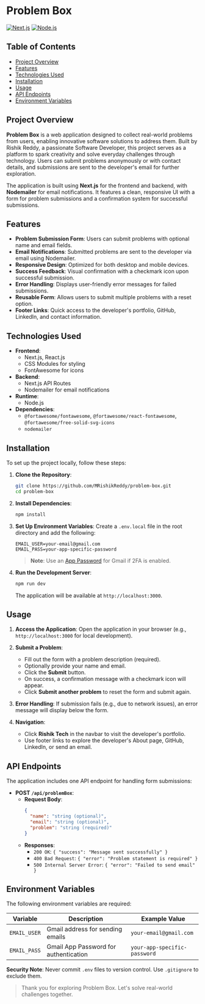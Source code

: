 # Problem Box

[![Next.js](https://img.shields.io/badge/Next.js-14.2.3-black)](https://nextjs.org/)
[![Node.js](https://img.shields.io/badge/Node.js-20.11.0-green)](https://nodejs.org/)

## Table of Contents

- [Project Overview](#project-overview)
- [Features](#features)
- [Technologies Used](#technologies-used)
- [Installation](#installation)
- [Usage](#usage)
- [API Endpoints](#api-endpoints)
- [Environment Variables](#environment-variables)

## Project Overview

**Problem Box** is a web application designed to collect real-world problems from users, enabling innovative software solutions to address them. Built by Rishik Reddy, a passionate Software Developer, this project serves as a platform to spark creativity and solve everyday challenges through technology. Users can submit problems anonymously or with contact details, and submissions are sent to the developer's email for further exploration.

The application is built using **Next.js** for the frontend and backend, with **Nodemailer** for email notifications. It features a clean, responsive UI with a form for problem submissions and a confirmation system for successful submissions.

## Features

- **Problem Submission Form**: Users can submit problems with optional name and email fields.
- **Email Notifications**: Submitted problems are sent to the developer via email using Nodemailer.
- **Responsive Design**: Optimized for both desktop and mobile devices.
- **Success Feedback**: Visual confirmation with a checkmark icon upon successful submission.
- **Error Handling**: Displays user-friendly error messages for failed submissions.
- **Reusable Form**: Allows users to submit multiple problems with a reset option.
- **Footer Links**: Quick access to the developer's portfolio, GitHub, LinkedIn, and contact information.

## Technologies Used

- **Frontend**:
  - Next.js, React.js 
  - CSS Modules for styling
  - FontAwesome for icons
- **Backend**:
  - Next.js API Routes
  - Nodemailer for email notifications
- **Runtime**:
  - Node.js 
- **Dependencies**:
  - `@fortawesome/fontawesome`, `@fortawesome/react-fontawesome`, `@fortawesome/free-solid-svg-icons`
  - `nodemailer`

## Installation

To set up the project locally, follow these steps:

1. **Clone the Repository**:
   ```bash
   git clone https://github.com/MRishikReddy/problem-box.git
   cd problem-box
   ```

2. **Install Dependencies**:
   ```bash
   npm install
   ```

3. **Set Up Environment Variables**:
   Create a `.env.local` file in the root directory and add the following:
   ```env
   EMAIL_USER=your-email@gmail.com
   EMAIL_PASS=your-app-specific-password
   ```
   > **Note**: Use an [App Password](https://support.google.com/accounts/answer/185833) for Gmail if 2FA is enabled.

4. **Run the Development Server**:
   ```bash
   npm run dev
   ```
   The application will be available at `http://localhost:3000`.

## Usage

1. **Access the Application**:
   Open the application in your browser (e.g., `http://localhost:3000` for local development).

2. **Submit a Problem**:
   - Fill out the form with a problem description (required).
   - Optionally provide your name and email.
   - Click the **Submit** button.
   - On success, a confirmation message with a checkmark icon will appear.
   - Click **Submit another problem** to reset the form and submit again.

3. **Error Handling**:
   If submission fails (e.g., due to network issues), an error message will display below the form.

4. **Navigation**:
   - Click **Rishik Tech** in the navbar to visit the developer's portfolio.
   - Use footer links to explore the developer's About page, GitHub, LinkedIn, or send an email.

## API Endpoints

The application includes one API endpoint for handling form submissions:

- **POST `/api/problemBox`**:
  - **Request Body**:
    ```json
    {
      "name": "string (optional)",
      "email": "string (optional)",
      "problem": "string (required)"
    }
    ```
  - **Responses**:
    - `200 OK`: `{ "success": "Message sent successfully" }`
    - `400 Bad Request`: `{ "error": "Problem statement is required" }`
    - `500 Internal Server Error`: `{ "error": "Failed to send email" }`

## Environment Variables

The following environment variables are required:

| Variable      | Description                              | Example Value                  |
|---------------|------------------------------------------|--------------------------------|
| `EMAIL_USER`  | Gmail address for sending emails         | `your-email@gmail.com`         |
| `EMAIL_PASS`  | Gmail App Password for authentication    | `your-app-specific-password`   |

 **Security Note**: Never commit `.env` files to version control. Use `.gitignore` to exclude them.


>Thank you for exploring Problem Box. Let's solve real-world challenges together.
